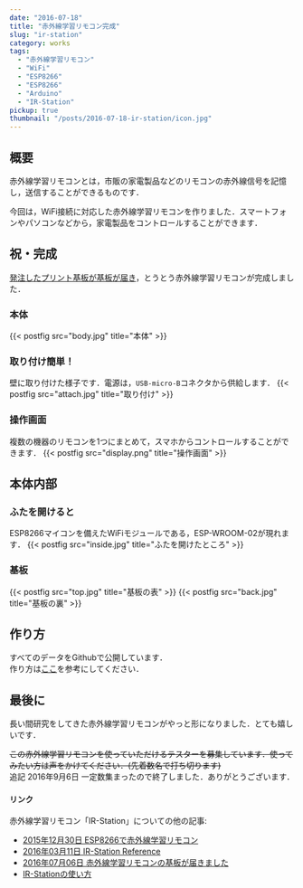 ```yaml
---
date: "2016-07-18"
title: "赤外線学習リモコン完成"
slug: "ir-station"
category: works
tags:
  - "赤外線学習リモコン"
  - "WiFi"
  - "ESP8266"
  - "ESP8266"
  - "Arduino"
  - "IR-Station"
pickup: true
thumbnail: "/posts/2016-07-18-ir-station/icon.jpg"
---
```


## 概要

赤外線学習リモコンとは，市販の家電製品などのリモコンの赤外線信号を記憶し，送信することができるものです．

今回は，WiFi接続に対応した赤外線学習リモコンを作りました．スマートフォンやパソコンなどから，家電製品をコントロールすることができます．

<!--more-->

## 祝・完成

[発注したプリント基板が基板が届き](/posts/2016-07-06-ir-station-board/)，とうとう赤外線学習リモコンが完成しました．

### 本体

{{< postfig src="body.jpg" title="本体" >}}

### 取り付け簡単！

壁に取り付けた様子です．電源は，`USB-micro-B`コネクタから供給します．
{{< postfig src="attach.jpg" title="取り付け" >}}

### 操作画面

複数の機器のリモコンを1つにまとめて，スマホからコントロールすることができます．
{{< postfig src="display.png" title="操作画面" >}}

## 本体内部

### ふたを開けると

ESP8266マイコンを備えたWiFiモジュールである，ESP-WROOM-02が現れます．
{{< postfig src="inside.jpg" title="ふたを開けたところ" >}}

### 基板

{{< postfig src="top.jpg" title="基板の表" >}}
{{< postfig src="back.jpg" title="基板の裏" >}}

## 作り方

すべてのデータをGithubで公開しています．  
作り方は[ここ](https://github.com/kerikun11/IR-station)を参考にしてください．

## 最後に

長い間研究をしてきた赤外線学習リモコンがやっと形になりました．とても嬉しいです．

~~この赤外線学習リモコンを使っていただけるテスターを募集しています．使ってみたい方は声をかけてください．(先着数名で打ち切ります)~~  
追記 2016年9月6日 一定数集まったので終了しました．ありがとうございます．


#### リンク

赤外線学習リモコン「IR-Station」についての他の記事:

  * [2015年12月30日 ESP8266で赤外線学習リモコン](/posts/2015-12-30-ir-station/)
  * [2016年03月11日 IR-Station Reference](/posts/2016-03-11-ir-station-reference/)
  * [2016年07月06日 赤外線学習リモコンの基板が届きました](/posts/2016-07-06-ir-station-board/)
  * [IR-Stationの使い方](/posts/2016-07-25-how-to-use-ir-station/)

